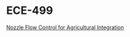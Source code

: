 # ECE-499
[Nozzle Flow Control for Agricultural Integration](https://tropingenie.github.io/ECE-499-Website/)
